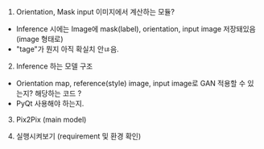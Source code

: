 1. Orientation, Mask input 이미지에서 계산하는 모듈?
  - Inference 시에는 Image에 mask(label), orientation, input image 저장돼있음 (image 형태로)
  - "tage"가 뭔지 아직 확실치 안ㄶ음.

2. Inference 하는 모델 구조

  - Orientation map, reference(style) image, input image로 GAN 적용할 수 있는지? 해당하는 코드 ?
  - PyQt 사용해야 하는지.

3. Pix2Pix (main model)

4. 실행시켜보기 (requirement 및 환경 확인)